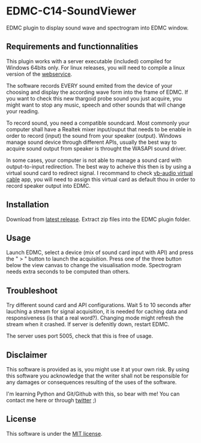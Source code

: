 # EDMC-C14-SoundViewer
EDMC plugin to display sound wave and spectrogram into EDMC window.

Requirements and functionnalities
---
This plugin works with a server executable (included) compiled for Windows 64bits only.
For linux releases, you will need to compile a linux version of the [webservice](https://github.com/Caprica-XIV/C14-webservice).

The software records EVERY sound emited from the device of your choosing and display the according wave form into the frame of EDMC. If you want to check this new thargoid probe sound you just acquire, you might want to stop any music, speech and other sounds that will change your reading.

To record sound, you need a compatible soundcard. Most commonly your computer shall have a Realtek mixer input/ouput that needs to be enable in order to record (input) the sound from your speaker (output). Windows manage sound device through different APIs, usually the best way to acquire sound output from speaker is throught the WASAPI sound driver.

In some cases, your computer is not able to manage a sound card with output-to-input redirection. The best way to acheive this then is by using a virtual sound card to redirect signal. I recommand to check [vb-audio virtual cable](https://vb-audio.com/Cable/) app, you will need to assign this virtual card as default thou in order to record speaker output into EDMC.

Installation
---
Download from [latest release](https://github.com/Caprica-XIV/EDMC-C14-SoundViewer/releases/tag/0.2.0).
Extract zip files into the EDMC plugin folder.

Usage
---
Launch EDMC, select a device (mix of sound card input with API) and press the " > " button to launch the acquisition.
Press one of the three button below the view canvas to change the visualisation mode. Spectrogram needs extra seconds to be computed than others.

Troubleshoot
---
Try different sound card and API configurations. Wait 5 to 10 seconds after lauching a stream for signal acquisition, it is needed for caching data and responsiveness (is that a real word?).
Changing mode might refresh the stream when it crashed.
If server is defenitly down, restart EDMC.

The server uses port 5005, check that this is free of usage.

Disclaimer
--------
This software is provided as is, you might use it at your own risk.
By using this software you acknowledge that the writer shall not be responsible for any damages or consequences resulting of the uses of the software.

I'm learning Python and Git/Github with this, so bear with me!
You can contact me here or through [twitter](https://twitter.com/CmdrXiv) ;)

License
-------
This software is under the [MIT license](https://github.com/Caprica-XIV/EDMC-C14-SoundViewer/blob/main/LICENSE).
